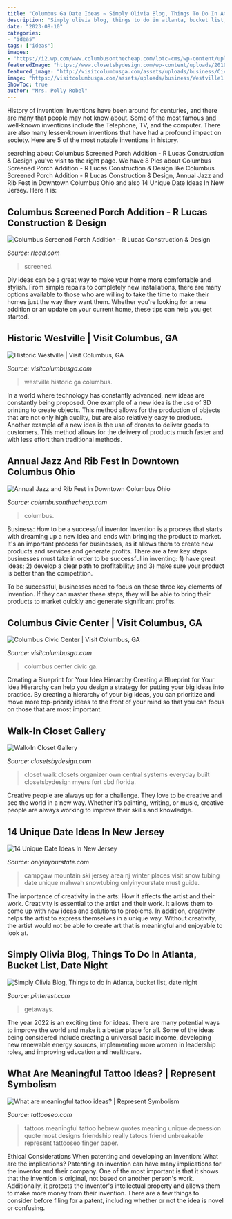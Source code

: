 ```yaml
---
title: "Columbus Ga Date Ideas ~ Simply Olivia Blog, Things To Do In Atlanta, Bucket List, Date Night"
description: "Simply olivia blog, things to do in atlanta, bucket list, date night"
date: "2023-08-10"
categories:
- "ideas"
tags: ["ideas"]
images:
- "https://i2.wp.com/www.columbusonthecheap.com/lotc-cms/wp-content/uploads/2019/06/Cols-Jazz-Rib-Fest-credit-Randall-Schieber.jpg?fit=864%2C1200&amp;ssl=1"
featuredImage: "https://www.closetsbydesign.com/wp-content/uploads/2019/02/ClosetEverydayDeco_White_CBD.jpg"
featured_image: "http://visitcolumbusga.com/assets/uploads/business/CivicCenter2.jpg"
image: "https://visitcolumbusga.com/assets/uploads/business/Westville1.jpg"
ShowToc: true
author: "Mrs. Polly Robel"
---
```



History of invention:
Inventions have been around for centuries, and there are many that people may not know about. Some of the most famous and well-known inventions include the Telephone, TV, and the computer. There are also many lesser-known inventions that have had a profound impact on society. Here are 5 of the most notable inventions in history.

	

		
searching about Columbus Screened Porch Addition - R Lucas Construction &amp; Design you've visit to the right page. We have 8 Pics about Columbus Screened Porch Addition - R Lucas Construction &amp; Design like Columbus Screened Porch Addition - R Lucas Construction &amp; Design, Annual Jazz and Rib Fest in Downtown Columbus Ohio and also 14 Unique Date Ideas In New Jersey. Here it is:
		
    
## Columbus Screened Porch Addition - R Lucas Construction &amp; Design

<img loading=lazy src="https://rlcad.com/wp-content/uploads/2020/02/Screened-Porch-Addition-Outside-Construction-Columbus-Georgia-4.jpg" onerror="this.onerror=null;this.src='https://tse3.mm.bing.net/th?id=OIP.wXNt0C4SZ2x2ombGxt7X_QHaEO&amp;pid=15.1';" alt="Columbus Screened Porch Addition - R Lucas Construction &amp; Design">

_Source: rlcad.com_

>screened. 

	

Diy ideas can be a great way to make your home more comfortable and stylish. From simple repairs to completely new installations, there are many options available to those who are willing to take the time to make their homes just the way they want them. Whether you're looking for a new addition or an update on your current home, these tips can help you get started.

    
## Historic Westville | Visit Columbus, GA

<img loading=lazy src="https://visitcolumbusga.com/assets/uploads/business/Westville1.jpg" onerror="this.onerror=null;this.src='https://tse4.mm.bing.net/th?id=OIP.qd25JnZahPwzzzYLwWNpAwHaEK&amp;pid=15.1';" alt="Historic Westville | Visit Columbus, GA">

_Source: visitcolumbusga.com_

>westville historic ga columbus. 

	

In a world where technology has constantly advanced, new ideas are constantly being proposed. One example of a new idea is the use of 3D printing to create objects. This method allows for the production of objects that are not only high quality, but are also relatively easy to produce. Another example of a new idea is the use of drones to deliver goods to customers. This method allows for the delivery of products much faster and with less effort than traditional methods.

    
## Annual Jazz And Rib Fest In Downtown Columbus Ohio

<img loading=lazy src="https://i2.wp.com/www.columbusonthecheap.com/lotc-cms/wp-content/uploads/2019/06/Cols-Jazz-Rib-Fest-credit-Randall-Schieber.jpg?fit=864%2C1200&amp;ssl=1" onerror="this.onerror=null;this.src='https://tse4.mm.bing.net/th?id=OIP._oLV59F0iAPGM7bsLmHL9gHaKS&amp;pid=15.1';" alt="Annual Jazz and Rib Fest in Downtown Columbus Ohio">

_Source: columbusonthecheap.com_

>columbus. 

	

Business: How to be a successful inventor
Invention is a process that starts with dreaming up a new idea and ends with bringing the product to market. It's an important process for businesses, as it allows them to create new products and services and generate profits.
There are a few key steps businesses must take in order to be successful in inventing: 1) have great ideas; 2) develop a clear path to profitability; and 3) make sure your product is better than the competition.

To be successful, businesses need to focus on these three key elements of invention. If they can master these steps, they will be able to bring their products to market quickly and generate significant profits.

    
## Columbus Civic Center | Visit Columbus, GA

<img loading=lazy src="http://visitcolumbusga.com/assets/uploads/business/CivicCenter2.jpg" onerror="this.onerror=null;this.src='https://tse4.mm.bing.net/th?id=OIP.f9GW1e-8rg7WJarN1V9wYgHaE6&amp;pid=15.1';" alt="Columbus Civic Center | Visit Columbus, GA">

_Source: visitcolumbusga.com_

>columbus center civic ga. 

	

Creating a Blueprint for Your Idea Hierarchy
Creating a Blueprint for Your Idea Hierarchy can help you design a strategy for putting your big ideas into practice. By creating a hierarchy of your big ideas, you can prioritize and move more top-priority ideas to the front of your mind so that you can focus on those that are most important.

    
## Walk-In Closet Gallery

<img loading=lazy src="https://www.closetsbydesign.com/wp-content/uploads/2019/02/ClosetEverydayDeco_White_CBD.jpg" onerror="this.onerror=null;this.src='https://tse2.mm.bing.net/th?id=OIP.dO6DaXRRsnfSSBf817fORQHaEK&amp;pid=15.1';" alt="Walk-In Closet Gallery">

_Source: closetsbydesign.com_

>closet walk closets organizer own central systems everyday built closetsbydesign myers fort cbd florida. 

	

Creative people are always up for a challenge. They love to be creative and see the world in a new way. Whether it’s painting, writing, or music, creative people are always working to improve their skills and knowledge.

    
## 14 Unique Date Ideas In New Jersey

<img loading=lazy src="https://cdn.onlyinyourstate.com/wp-content/uploads/2016/02/Snowtubing-700x463.jpg" onerror="this.onerror=null;this.src='https://tse2.mm.bing.net/th?id=OIP.ZBpQs5T3sfnwsy2g5iDU7AHaE5&amp;pid=15.1';" alt="14 Unique Date Ideas In New Jersey">

_Source: onlyinyourstate.com_

>campgaw mountain ski jersey area nj winter places visit snow tubing date unique mahwah snowtubing onlyinyourstate must guide. 

	

The importance of creativity in the arts: How it affects the artist and their work.
Creativity is essential to the artist and their work. It allows them to come up with new ideas and solutions to problems. In addition, creativity helps the artist to express themselves in a unique way. Without creativity, the artist would not be able to create art that is meaningful and enjoyable to look at.

    
## Simply Olivia Blog, Things To Do In Atlanta, Bucket List, Date Night

<img loading=lazy src="https://i.pinimg.com/736x/fd/c3/8b/fdc38bf2771d10edb08d7b670675a731.jpg" onerror="this.onerror=null;this.src='https://tse1.mm.bing.net/th?id=OIP.e4JBWL0RfI8VLcsXPfZnzQHaFj&amp;pid=15.1';" alt="Simply Olivia Blog, Things to do in Atlanta, bucket list, date night">

_Source: pinterest.com_

>getaways. 

	

The year 2022 is an exciting time for ideas. There are many potential ways to improve the world and make it a better place for all. Some of the ideas being considered include creating a universal basic income, developing new renewable energy sources, implementing more women in leadership roles, and improving education and healthcare.

    
## What Are Meaningful Tattoo Ideas? | Represent Symbolism

<img loading=lazy src="https://www.tattooseo.com/wp-content/uploads/2017/09/meaningful-tattoos-3.jpg" onerror="this.onerror=null;this.src='https://tse2.mm.bing.net/th?id=OIP.XW3oXYTnDDnGJ8RDfGonlgHaNL&amp;pid=15.1';" alt="What are meaningful tattoo ideas? | Represent Symbolism">

_Source: tattooseo.com_

>tattoos meaningful tattoo hebrew quotes meaning unique depression quote most designs friendship really tatoos friend unbreakable represent tattooseo finger paper. 

	

Ethical Considerations When patenting and developing an Invention: What are the implications?
Patenting an invention can have many implications for the inventor and their company. One of the most important is that it shows that the invention is original, not based on another person's work. Additionally, it protects the inventor's intellectual property and allows them to make more money from their invention. There are a few things to consider before filing for a patent, including whether or not the idea is novel or confusing.

